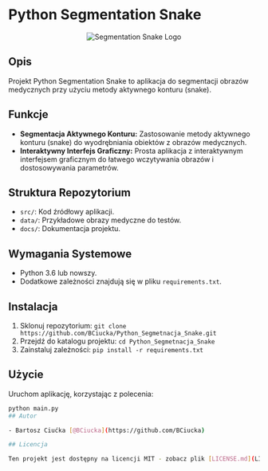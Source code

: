 # Python Segmentation Snake

<p align="center">
  <img src="https://github.com/BCiucka/Python_Segmetnacja_Snake/assets/128985044/caaec86d-5c4c-4d54-a9b6-e0b765f2ebeb" alt="Segmentation Snake Logo">
</p>

## Opis

Projekt Python Segmentation Snake to aplikacja do segmentacji obrazów medycznych przy użyciu metody aktywnego konturu (snake). 

## Funkcje

- **Segmentacja Aktywnego Konturu:** Zastosowanie metody aktywnego konturu (snake) do wyodrębniania obiektów z obrazów medycznych.
- **Interaktywny Interfejs Graficzny:** Prosta aplikacja z interaktywnym interfejsem graficznym do łatwego wczytywania obrazów i dostosowywania parametrów.

## Struktura Repozytorium

- `src/`: Kod źródłowy aplikacji.
- `data/`: Przykładowe obrazy medyczne do testów.
- `docs/`: Dokumentacja projektu.

## Wymagania Systemowe

- Python 3.6 lub nowszy.
- Dodatkowe zależności znajdują się w pliku `requirements.txt`.

## Instalacja

1. Sklonuj repozytorium: `git clone https://github.com/BCiucka/Python_Segmetnacja_Snake.git`
2. Przejdź do katalogu projektu: `cd Python_Segmetnacja_Snake`
3. Zainstaluj zależności: `pip install -r requirements.txt`

## Użycie

Uruchom aplikację, korzystając z polecenia:

```bash
python main.py
## Autor

- Bartosz Ciućka [@BCiucka](https://github.com/BCiucka)

## Licencja

Ten projekt jest dostępny na licencji MIT - zobacz plik [LICENSE.md](LICENSE.md) dla szczegółów.
